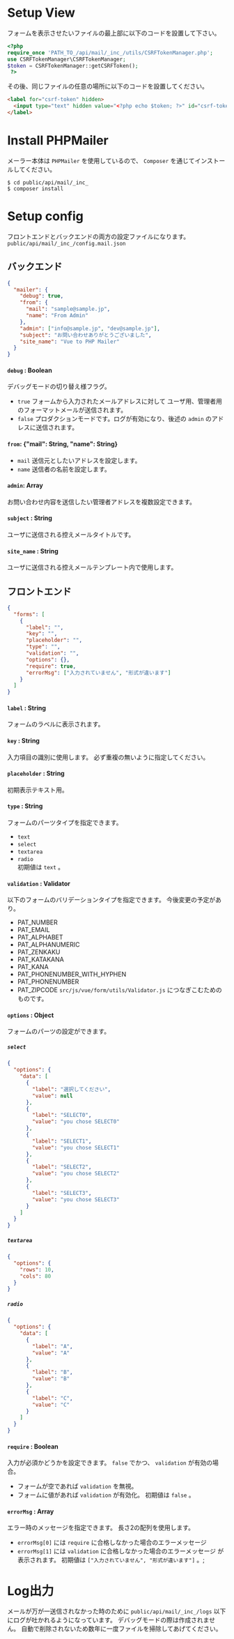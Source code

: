 # Setup View
フォームを表示させたいファイルの最上部に以下のコードを設置して下さい。
```php
<?php 
require_once 'PATH_TO_/api/mail/_inc_/utils/CSRFTokenManager.php';
use CSRFTokenManager\CSRFTokenManager;
$token = CSRFTokenManager::getCSRFToken();
 ?>
```
その後、同じファイルの任意の場所に以下のコードを設置してください。
```html
<label for="csrf-token" hidden>
  <input type="text" hidden value="<?php echo $token; ?>" id="csrf-token">
</label>
```

# Install PHPMailer

メーラー本体は `PHPMailer` を使用しているので、 `Composer` を通じてインストールしてください。

```
$ cd public/api/mail/_inc_
$ composer install
```

# Setup config

フロントエンドとバックエンドの両方の設定ファイルになります。
`public/api/mail/_inc_/config.mail.json`

## バックエンド

```json
{
  "mailer": {
    "debug": true,
    "from": {
      "mail": "sample@sample.jp",
      "name": "From Admin"
    },
    "admin": ["info@sample.jp", "dev@sample.jp"],
    "subject": "お問い合わせありがとうございました",
    "site_name": "Vue to PHP Mailer"
  }
}
```

#### `debug` : Boolean

デバッグモードの切り替え様フラグ。

- `true` フォームから入力されたメールアドレスに対して ユーザ用、管理者用のフォーマットメールが送信されます。
- `false` プロダクションモードです。ログが有効になり、後述の `admin` のアドレスに送信されます。

#### `from`: {"mail": String, "name": String}

- `mail` 送信元としたいアドレスを設定します。
- `name` 送信者の名前を設定します。

#### `admin`: Array

お問い合わせ内容を送信したい管理者アドレスを複数設定できます。

#### `subject` : String

ユーザに送信される控えメールタイトルです。

#### `site_name` : String

ユーザに送信される控えメールテンプレート内で使用します。

## フロントエンド

```json
{
  "forms": [
    {
      "label": "",
      "key": "",
      "placeholder": "",
      "type": "",
      "validation": "",
      "options": {},
      "require": true,
      "errorMsg": ["入力されていません", "形式が違います"]
    }
  ]
}
```

#### `label` : String

フォームのラベルに表示されます。

#### `key` : String

入力項目の識別に使用します。
必ず重複の無いように指定してください。

#### `placeholder` : String

初期表示テキスト用。

#### `type` : String

フォームのパーツタイプを指定できます。

- `text`
- `select`
- `textarea`
- `radio`  
  初期値は `text` 。

#### `validation` : Validator

以下のフォームのバリデーションタイプを指定できます。
今後変更の予定があり。

- PAT_NUMBER
- PAT_EMAIL
- PAT_ALPHABET
- PAT_ALPHANUMERIC
- PAT_ZENKAKU
- PAT_KATAKANA
- PAT_KANA
- PAT_PHONENUMBER_WITH_HYPHEN
- PAT_PHONENUMBER
- PAT_ZIPCODE
  `src/js/vue/form/utils/Validator.js` につなぎこむためのものです。

#### `options` : Object

フォームのパーツの設定ができます。

##### `select`

```json
{
  "options": {
    "data": [
      {
        "label": "選択してください",
        "value": null
      },
      {
        "label": "SELECT0",
        "value": "you chose SELECT0"
      },
      {
        "label": "SELECT1",
        "value": "you chose SELECT1"
      },
      {
        "label": "SELECT2",
        "value": "you chose SELECT2"
      },
      {
        "label": "SELECT3",
        "value": "you chose SELECT3"
      }
    ]
  }
}
```

##### `textarea`

```json
{
  "options": {
    "rows": 10,
    "cols": 80
  }
}
```

##### `radio`

```json
{
  "options": {
    "data": [
      {
        "label": "A",
        "value": "A"
      },
      {
        "label": "B",
        "value": "B"
      },
      {
        "label": "C",
        "value": "C"
      }
    ]
  }
}
```

#### `require` : Boolean
入力が必須かどうかを設定できます。
`false` でかつ、 `validation` が有効の場合。
- フォームが空であれば `validation` を無視。
- フォームに値があれば `validation` が有効化。
初期値は `false` 。

#### `errorMsg` : Array
エラー時のメッセージを指定できます。
長さ2の配列を使用します。
- `errorMsg[0]` には `require` に合格しなかった場合のエラーメッセージ
- `errorMsg[1]` には `validation` に合格しなかった場合のエラーメッセージ
が表示されます。
初期値は `["入力されていません", "形式が違います"]` 。;

# Log出力
メールが万が一送信されなかった時のために
`public/api/mail/_inc_/logs` 以下にログが吐かれるようになっています。
デバッグモードの際は作成されません。
自動で削除されないため数年に一度ファイルを掃除してあげてください。

